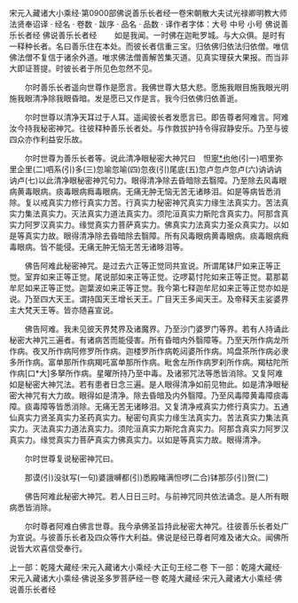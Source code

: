 宋元入藏诸大小乘经·第0900部佛说善乐长者经一卷宋朝散大夫试光禄卿明教大师法贤奉诏译
· 经名 · 卷数 · 跋序
· 品名 · 品数 · 译作者字体：大号 中号 小号
佛说善乐长者经
佛说善乐长者经
　　如是我闻。一时佛在迦毗罗城。与大众俱。是时有一释种长者。名曰善乐住在本处。而彼长者信重三宝。归依佛归依法归依僧。唯信佛法僧不复信于诸余外道。唯求佛法僧善解苦集灭道。见真实理获大果报。而当非大即证菩提。时彼长者于所见色忽然不见。

　　尔时善乐长者遥向世尊作是愿言。我佛世尊大慈大悲。愿施我眼目施我眼光明施我眼清净除我眼昏暗。发是愿已又作是言。我今归依佛归依善逝。

　　尔时世尊以清净天耳过于人耳。遥闻彼长者发愿言已。即告尊者阿难言。阿难汝今持我秘密神咒。往彼释种善乐长者处。与作救拔护持令得寂静安乐。乃至与彼四众亦作利益安乐故。

　　尔时世尊为善乐长者等。说此清净眼秘密大神咒曰　怛[寧*也](切身下同)他(引一)呬里弥里企里(二)呬系(引)多(三)忽喻忽喻(四)忽夜(引)尾底(五)忽卢忽卢忽卢(六)讷讷讷讷卢(七)以此清净眼秘密神咒句力。眼得清净除去昏暗除去翳障。乃至除去风毒眼病黄毒眼病。痰毒眼病癊毒眼病。无痛无肿无恼无苦无诸眵泪。如是等病皆悉消除。复以戒真实力修行真实力苦。行真实力秘密神咒真实力缘生法真实力。苦法真实力集法真实力。灭法真实力道法真实力。须陀洹真实力斯陀含真实力。阿那含真实力阿罗汉真实力。缘觉真实力菩萨真实力。佛真实力法真实力圣众真实力。以如是等真实力故。眼得清净除去昏暗除去翳障。所有风毒眼病黄毒眼病。痰毒眼病癊毒眼病。皆不能侵。无痛无肿无恼无苦无诸眵泪等。

　　佛告阿难此秘密神咒。是过去六正等正觉同共宣说。所谓尾钵尸如来正等正觉。室弃如来正等正觉。尾说部如来正等正觉。讫啰葛忖陀如来正等正觉。葛那葛牟尼如来正等正觉。迦葉波如来正等正觉。我今第七释迦牟尼如来正等正觉亦如是说。乃至四大天王。谓持国天王增长天王。广目天王多闻天王。及帝释天主娑婆界主大梵天王等。皆亦随喜宣说。

　　佛告阿难。我未见彼天界梵界及诸魔界。乃至沙门婆罗门等界。若有人持诵此秘密大神咒三遍者。有诸病苦而能侵害。所有昏暗内外翳障等。乃至天所作病龙所作病。夜叉所作病阿修罗所作病。迦楼罗所作病乾闼婆所作病。鸠盘茶所作病必隶多所作病。富单那所作病羯吒富单那所作病。毗舍左所作病罗刹所作病。羯枯陀所作病[口*大]多拏所作病。星曜所持乃至中毒。及诸邪咒法等悉皆消除。又复阿难如是秘密大神咒法。若有患者日念三遍。是人眼得清净如前见物此。如是清净眼秘密大神咒有大力故。眼得如是清净。除去昏暗及内外翳障。乃至风毒障黄毒障痰毒障。痰毒障等皆悉消除。无痛无苦无诸眵泪。又复清净戒真实力修行真实力。五通仙真实力贤圣真实力圣药真实力。秘密句真实力缘生法真实力。苦法真实力集法真实力。灭法真实力道法真实力。须陀洹真实力斯陀含真实力。阿那含真实力阿罗汉真实力。缘觉真实力菩萨真实力佛真实力。以如是等真实力故。眼得清净。

　　尔时世尊复说秘密神咒曰。

　　那谟(引)没驮写(一句)婆誐嚩都(引)悉殿睹满怛啰(二合)钵那莎(引)贺(二)

　　佛告阿难此秘密大神咒。若人日日三时。与前神咒同共依法诵念。是人所有眼病悉皆消除。

　　尔时尊者阿难白佛言世尊。我今承佛圣旨持此秘密大神咒。往彼善乐长者处广为宣说。与彼善乐长者及四众等作大利益。佛说是经已尊者阿难及诸大众。闻佛所说皆大欢喜信受奉行。

上一部：乾隆大藏经·宋元入藏诸大小乘经·大正句王经二卷
下一部：乾隆大藏经·宋元入藏诸大小乘经·佛说圣多罗菩萨经一卷
乾隆大藏经·宋元入藏诸大小乘经·佛说善乐长者经